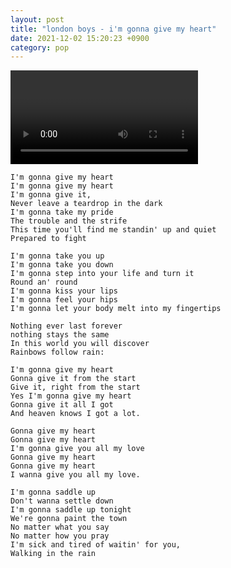 ```yaml
---
layout: post
title: "london boys - i'm gonna give my heart"
date: 2021-12-02 15:20:23 +0900
category: pop
---
```


<div class="video-container">
    <video id="player" class="video-js vjs-default-skin vjs-big-play-centered" data-json="/public/json/pop/london boys - i'm gonna give my heart.json"></video>
</div>

```
I'm gonna give my heart
I'm gonna give my heart
I'm gonna give it,
Never leave a teardrop in the dark
I'm gonna take my pride
The trouble and the strife
This time you'll find me standin' up and quiet
Prepared to fight

I'm gonna take you up
I'm gonna take you down
I'm gonna step into your life and turn it
Round an' round
I'm gonna kiss your lips
I'm gonna feel your hips
I'm gonna let your body melt into my fingertips

Nothing ever last forever
nothing stays the same
In this world you will discover
Rainbows follow rain:

I'm gonna give my heart
Gonna give it from the start
Give it, right from the start
Yes I'm gonna give my heart
Gonna give it all I got
And heaven knows I got a lot.

Gonna give my heart
Gonna give my heart
I'm gonna give you all my love
Gonna give my heart
Gonna give my heart
I wanna give you all my love.

I'm gonna saddle up
Don't wanna settle down
I'm gonna saddle up tonight
We're gonna paint the town
No matter what you say
No matter how you pray
I'm sick and tired of waitin' for you,
Walking in the rain
```